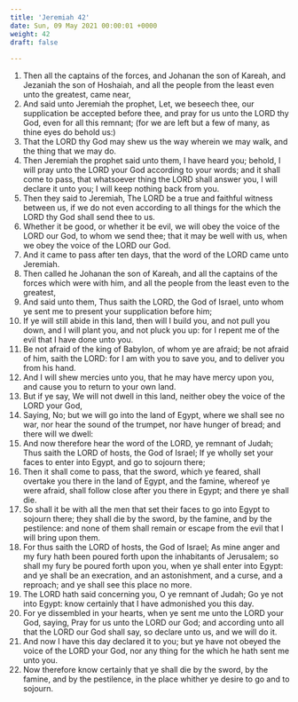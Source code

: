 ```yaml
---
title: 'Jeremiah 42'
date: Sun, 09 May 2021 00:00:01 +0000
weight: 42
draft: false
  
---
```


1. Then all the captains of the forces, and Johanan the son of Kareah, and Jezaniah the son of Hoshaiah, and all the people from the least even unto the greatest, came near,
2. And said unto Jeremiah the prophet, Let, we beseech thee, our supplication be accepted before thee, and pray for us unto the LORD thy God, even for all this remnant; (for we are left but a few of many, as thine eyes do behold us:)
3. That the LORD thy God may shew us the way wherein we may walk, and the thing that we may do.
4. Then Jeremiah the prophet said unto them, I have heard you; behold, I will pray unto the LORD your God according to your words; and it shall come to pass, that whatsoever thing the LORD shall answer you, I will declare it unto you; I will keep nothing back from you.
5. Then they said to Jeremiah, The LORD be a true and faithful witness between us, if we do not even according to all things for the which the LORD thy God shall send thee to us.
6. Whether it be good, or whether it be evil, we will obey the voice of the LORD our God, to whom we send thee; that it may be well with us, when we obey the voice of the LORD our God.
7. And it came to pass after ten days, that the word of the LORD came unto Jeremiah.
8. Then called he Johanan the son of Kareah, and all the captains of the forces which were with him, and all the people from the least even to the greatest,
9. And said unto them, Thus saith the LORD, the God of Israel, unto whom ye sent me to present your supplication before him;
10. If ye will still abide in this land, then will I build you, and not pull you down, and I will plant you, and not pluck you up: for I repent me of the evil that I have done unto you.
11. Be not afraid of the king of Babylon, of whom ye are afraid; be not afraid of him, saith the LORD: for I am with you to save you, and to deliver you from his hand.
12. And I will shew mercies unto you, that he may have mercy upon you, and cause you to return to your own land.
13. But if ye say, We will not dwell in this land, neither obey the voice of the LORD your God,
14. Saying, No; but we will go into the land of Egypt, where we shall see no war, nor hear the sound of the trumpet, nor have hunger of bread; and there will we dwell:
15. And now therefore hear the word of the LORD, ye remnant of Judah; Thus saith the LORD of hosts, the God of Israel; If ye wholly set your faces to enter into Egypt, and go to sojourn there;
16. Then it shall come to pass, that the sword, which ye feared, shall overtake you there in the land of Egypt, and the famine, whereof ye were afraid, shall follow close after you there in Egypt; and there ye shall die.
17. So shall it be with all the men that set their faces to go into Egypt to sojourn there; they shall die by the sword, by the famine, and by the pestilence: and none of them shall remain or escape from the evil that I will bring upon them.
18. For thus saith the LORD of hosts, the God of Israel; As mine anger and my fury hath been poured forth upon the inhabitants of Jerusalem; so shall my fury be poured forth upon you, when ye shall enter into Egypt: and ye shall be an execration, and an astonishment, and a curse, and a reproach; and ye shall see this place no more.
19. The LORD hath said concerning you, O ye remnant of Judah; Go ye not into Egypt: know certainly that I have admonished you this day.
20. For ye dissembled in your hearts, when ye sent me unto the LORD your God, saying, Pray for us unto the LORD our God; and according unto all that the LORD our God shall say, so declare unto us, and we will do it.
21. And now I have this day declared it to you; but ye have not obeyed the voice of the LORD your God, nor any thing for the which he hath sent me unto you.
22. Now therefore know certainly that ye shall die by the sword, by the famine, and by the pestilence, in the place whither ye desire to go and to sojourn.

